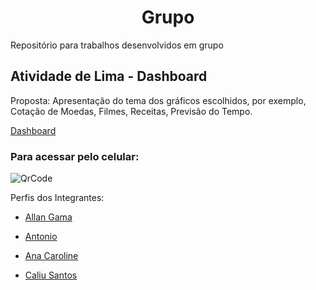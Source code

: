 <h1 align="center">Grupo</h1>
Repositório para trabalhos desenvolvidos em grupo

## Atividade de Lima - Dashboard
Proposta:
    Apresentação do tema dos gráficos escolhidos, por exemplo, Cotação de Moedas, Filmes, Receitas, Previsão do Tempo.

[Dashboard](https://athilas-silva.github.io/grupo/grupo-main/Dashboard-v1/index.html)

### Para acessar pelo celular:
![QrCode](https://user-images.githubusercontent.com/71888055/107707374-87922080-6ca0-11eb-9289-1fd10db418d9.png)

Perfis dos Integrantes:

- [Allan Gama](https://github.com/allan-gh)

- [Antonio](https://github.com/Antonio1711)

- [Ana Caroline](https://github.com/AnaCarolinaOliveira23)

- [Caliu Santos](https://github.com/caliusantos)